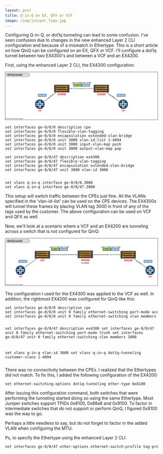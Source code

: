 ```yaml
---
layout: post
title: Q-in-Q on EX, QFX or VCF
image: /img/juniper_logo.jpg
---
```



<p>
Configuring Q-in-Q, or dot1q tunneling can lead to some confusion. 
I’ve seen confusion due to changes in the new enhanced Layer 2 CLI configuration and because of a mismatch in Ethertype. 
This is a short article on how QinQ can be configured on an EX, QFX or VCF. 
I’ll configure a dot1q tunnel between two EX4300's and between a VCF and an EX4200.
</p>
<p>
First, using the enhanced Layer 2 CLI, the EX4300 configuration:
</p>

![ Q in Q EX4300](/img/q-in-q-4300.png "Q in Q EX4300") 
                
<pre style="font-size:12px">set interfaces ge-0/0/0 description cpe
set interfaces ge-0/0/0 flexible-vlan-tagging
set interfaces ge-0/0/0 encapsulation extended-vlan-bridge
set interfaces ge-0/0/0 unit 3000 vlan-id-list 1-4094
set interfaces ge-0/0/0 unit 3000 input-vlan-map push
set interfaces ge-0/0/0 unit 3000 output-vlan-map pop

set interfaces ge-0/0/47 description ex4300
set interfaces ge-0/0/47 flexible-vlan-tagging
set interfaces ge-0/0/47 encapsulation extended-vlan-bridge
set interfaces ge-0/0/47 unit 3000 vlan-id 3000


set vlans q-in-q interface ge-0/0/0.3000
set vlans q-in-q interface ge-0/0/47.3000</pre>    

<p>
    This setup will switch traffic between the CPEs just fine. 
    All the VLANs specified in the ‘vlan-id-list’  can be used on the CPE devices. 
    The EX4300s will tunnel these frames by placing VLAN tag 3000 in front of any of the tags used by the customer. 
    The above configuration can be used on VCF and QFX as well.
</p>
<p>
Now, we'll look at a scenario where a VCF and an EX4200 are tunneling across a switch that is not configured for QinQ:
</p>


![ Q in Q VCF EX4200](/img/q-in-q-vcf-ex4200.png "Q in Q VCF EX4200") 

<p>
    The configuration I used for the EX4300 was applied to the VCF as well. In addition, the rightmost EX4200 was configured for QinQ like this:
</p>
<pre style="font-size:12px">set interfaces ge-0/0/0 description cpe
set interfaces ge-0/0/0 unit 0 family ethernet-switching port-mode access
set interfaces ge-0/0/0 unit 0 family ethernet-switching vlan members 3000

set interfaces ge-0/0/47 description ex4300
set interfaces ge-0/0/47 unit 0 family ethernet-switching port-mode trunk
set interfaces ge-0/0/47 unit 0 family ethernet-switching vlan members 3000

set vlans q-in-q vlan-id 3000
set vlans q-in-q dot1q-tunneling customer-vlans 1-4094</pre>  
<p>
    There was no connectivity between the CPEs. I realized that the Ethertypes did not match. To fix this, I added the following configuration of the EX4200:
</p>
<pre style="font-size:12px">set ethernet-switching-options dot1q-tunneling ether-type 0x8100</pre>  

<p>
    After issuing this configuration command, both switches that were performing the tunneling started doing so using the same Ethertype.
    Most Juniper switches support TPIDs 0x8100, 0x88a8 and 0x9100. 
    To factor in intermediate switches that do not support or perform QinQ, I figured 0x8100 was the way to go. 
</p>
<p>
    Perhaps a little needless to say, but do not forget to factor in the added VLAN when configuring the MTU.
</p>

<p>
    Ps, to specify the Ethertype using the enhanced Layer 2 CLI:
</p>
<pre style="font-size:12px">set interfaces ge-0/0/47 ether-options ethernet-switch-profile tag-protocol-id 0x8100</pre> 

<br>                

